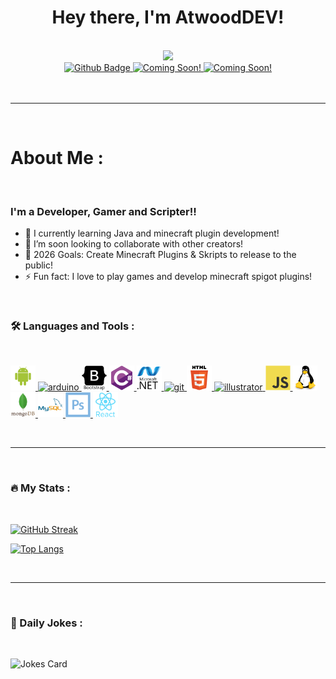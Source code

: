 <h1 align="center">
  Hey there, I'm AtwoodDEV!
</h1>

<br />

<div id="header" align="center">
  <img src="https://media.giphy.com/media/v1.Y2lkPTc5MGI3NjExMTczNTIxZDA5MGZjOWNkOWE4ZTcyMTYyMGE2NmVhMWVhMDM5YjBhYyZjdD1n/u7AbendNk6qQ6P2zMb/giphy.gif" width="350"/>
</div>

<div id="badges" align="center">
  <a href="https://github.com/AtwoodDEV">
    <img src="https://img.shields.io/badge/Github-blue?style=for-the-badge&logo=github&logoColor=white" alt="Github Badge"/>
  </a>
  <a href="https://github.com/AtwoodDEV">
    <img src="https://img.shields.io/badge/YouTube-red?style=for-the-badge&logo=youtube&logoColor=white" alt="Coming Soon!"/>
  </a>
  <a href="https://github.com/AtwoodDEV">
    <img src="https://img.shields.io/badge/Twitter-blue?style=for-the-badge&logo=twitter&logoColor=white" alt="Coming Soon!"/>
  </a>
</div>

<div id="bades2" align="center">
  <img src="https://komarev.com/ghpvc/?username=atwooddev&style=flat-square&color=blue" alt=""/>
</div>

<br />

---

<br />

# About Me :

<br />

### I'm a Developer, Gamer and Scripter!!
- 🌱 I currently learning Java and minecraft plugin development!
- 👯 I’m soon looking to collaborate with other creators!
- 🥅 2026 Goals: Create Minecraft Plugins & Skripts to release to the public!
- ⚡ Fun fact: I love to play games and develop minecraft spigot plugins!

<br />

### :hammer_and_wrench: Languages and Tools :

<br />

<p align="left"> <a href="https://developer.android.com" target="_blank" rel="noreferrer"> <img src="https://raw.githubusercontent.com/devicons/devicon/master/icons/android/android-original-wordmark.svg" alt="android" width="40" height="40"/> </a> <a href="https://www.arduino.cc/" target="_blank" rel="noreferrer"> <img src="https://cdn.worldvectorlogo.com/logos/arduino-1.svg" alt="arduino" width="40" height="40"/> </a> <a href="https://getbootstrap.com" target="_blank" rel="noreferrer"> <img src="https://raw.githubusercontent.com/devicons/devicon/master/icons/bootstrap/bootstrap-plain-wordmark.svg" alt="bootstrap" width="40" height="40"/> </a> <a href="https://www.w3schools.com/cs/" target="_blank" rel="noreferrer"> <img src="https://raw.githubusercontent.com/devicons/devicon/master/icons/csharp/csharp-original.svg" alt="csharp" width="40" height="40"/> </a> <a href="https://dotnet.microsoft.com/" target="_blank" rel="noreferrer"> <img src="https://raw.githubusercontent.com/devicons/devicon/master/icons/dot-net/dot-net-original-wordmark.svg" alt="dotnet" width="40" height="40"/> </a> <a href="https://git-scm.com/" target="_blank" rel="noreferrer"> <img src="https://www.vectorlogo.zone/logos/git-scm/git-scm-icon.svg" alt="git" width="40" height="40"/> </a> <a href="https://www.w3.org/html/" target="_blank" rel="noreferrer"> <img src="https://raw.githubusercontent.com/devicons/devicon/master/icons/html5/html5-original-wordmark.svg" alt="html5" width="40" height="40"/> </a> <a href="https://www.adobe.com/in/products/illustrator.html" target="_blank" rel="noreferrer"> <img src="https://www.vectorlogo.zone/logos/adobe_illustrator/adobe_illustrator-icon.svg" alt="illustrator" width="40" height="40"/> </a> <a href="https://developer.mozilla.org/en-US/docs/Web/JavaScript" target="_blank" rel="noreferrer"> <img src="https://raw.githubusercontent.com/devicons/devicon/master/icons/javascript/javascript-original.svg" alt="javascript" width="40" height="40"/> </a> <a href="https://www.linux.org/" target="_blank" rel="noreferrer"> <img src="https://raw.githubusercontent.com/devicons/devicon/master/icons/linux/linux-original.svg" alt="linux" width="40" height="40"/> </a> <a href="https://www.mongodb.com/" target="_blank" rel="noreferrer"> <img src="https://raw.githubusercontent.com/devicons/devicon/master/icons/mongodb/mongodb-original-wordmark.svg" alt="mongodb" width="40" height="40"/> </a> <a href="https://www.mysql.com/" target="_blank" rel="noreferrer"> <img src="https://raw.githubusercontent.com/devicons/devicon/master/icons/mysql/mysql-original-wordmark.svg" alt="mysql" width="40" height="40"/> </a> <a href="https://www.photoshop.com/en" target="_blank" rel="noreferrer"> <img src="https://raw.githubusercontent.com/devicons/devicon/master/icons/photoshop/photoshop-line.svg" alt="photoshop" width="40" height="40"/> </a> <a href="https://reactjs.org/" target="_blank" rel="noreferrer"> <img src="https://raw.githubusercontent.com/devicons/devicon/master/icons/react/react-original-wordmark.svg" alt="react" width="40" height="40"/> </a> </p>

<br />

---

<br />

### :fire: My Stats :

<br />

[![GitHub Streak](https://streak-stats.demolab.com?user=AtwoodDEV&theme=dark&date_format=M%20j%5B%2C%20Y%5D)](https://github.com/atwooddev/)

[![Top Langs](https://github-readme-stats.vercel.app/api/top-langs/?username=atwooddev&layout=compact&theme=vision-friendly-dark)](https://github.com/atwooddev/)

<br />

---

<br />

### :clown_face: Daily Jokes :

<br />

![Jokes Card](https://readme-jokes.vercel.app/api?theme=monokai&qColor=%23944bcc&aColor=%23bbdb51)
